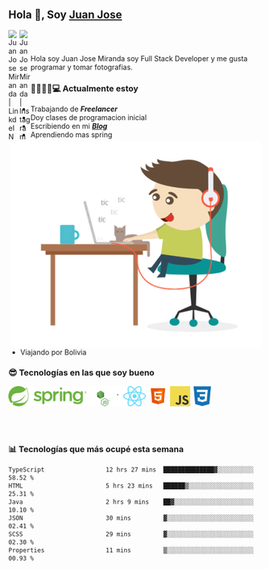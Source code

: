 ## Hola 👋, Soy [Juan Jose](http://juanjoses.me)

<a href="https://www.linkedin.com/in/juanjosemirandam/">
  <img align="left" alt="Juan Jose Miranda | LinkdeIN" width="22px" src="https://cdn.jsdelivr.net/npm/simple-icons@v3/icons/linkedin.svg" />
</a>

<a href="https://www.instagram.com/juan.jose.miranda/">
  <img align="left" alt="Juan Jose Miranda | Instagram" width="22px" src="https://cdn.jsdelivr.net/npm/simple-icons@v3/icons/instagram.svg" />
</a>

<br /> <br />

Hola soy Juan Jose Miranda soy Full Stack Developer y me gusta programar y tomar fotografias.

<img align="right" alt="GIF" src="./images/gif-juanjose.gif" width="500" max-height="320" />

### 👨‍💻🕵‍♀💻 Actualmente estoy

- Trabajando de ***Freelancer***
- Doy clases de programacion inicial
- Escribiendo en mi ***[Blog](http://juanjoses.me)***
- Aprendiendo mas spring
- Viajando por Bolivia 

### 😎 Tecnologías en las que soy bueno

<code><img alt="Spring" height="40px" src="./images/spring-icon.svg"/></code>
<code><img alt="NodeJS" height="40px" src="./images/nodejs-icon.svg" /></code>
<code><img alt="ReactJS" height="40px" src="./images/react-icon.svg" /></code>
<code><img alt="HTML5" height="40px" src="./images/html-icon.png" /></code>
<code><img alt="JavaScript" height="40px" src="./images/js-icon.png"  /></code>
<code><img alt="CSS3" height="40px" src="./images/css-icon.png" /></code>

<br/><br/>

### 📊 Tecnologías que más ocupé esta semana

<!--START_SECTION:waka-->

```text
TypeScript                 12 hrs 27 mins  ██████████████▓░░░░░░░░░░   58.52 %
HTML                       5 hrs 23 mins   ██████▒░░░░░░░░░░░░░░░░░░   25.31 %
Java                       2 hrs 9 mins    ██▓░░░░░░░░░░░░░░░░░░░░░░   10.10 %
JSON                       30 mins         ▓░░░░░░░░░░░░░░░░░░░░░░░░   02.41 %
SCSS                       29 mins         ▓░░░░░░░░░░░░░░░░░░░░░░░░   02.30 %
Properties                 11 mins         ▒░░░░░░░░░░░░░░░░░░░░░░░░   00.93 %
```

<!--END_SECTION:waka-->

<!-- ### 📌🤓 Últimos artículos en mi blog -->
